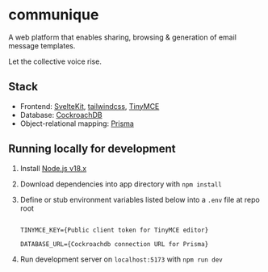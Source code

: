 # **communique**

A web platform that enables sharing, browsing & generation of email message templates.

Let the collective voice rise.

## Stack

- Frontend: [SvelteKit](https://kit.svelte.dev/), [tailwindcss](https://tailwindcss.com/), [TinyMCE](https://www.tiny.cloud/docs/tinymce/6/)
- Database: [CockroachDB](https://www.cockroachlabs.com/docs/)
- Object-relational mapping: [Prisma](https://www.prisma.io/cockroachdb)

## Running locally for development

1. Install [Node.js v18.x](https://nodejs.org/en/download/)
2. Download dependencies into app directory with `npm install`
3. Define or stub environment variables listed below into a `.env` file at repo root

    ```.env

    TINYMCE_KEY={Public client token for TinyMCE editor}

    DATABASE_URL={Cockroachdb connection URL for Prisma}
    
    ```

4. Run development server on `localhost:5173` with `npm run dev`

